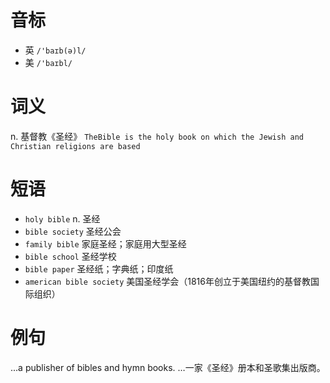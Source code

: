 # 音标

- 英 `/'baɪb(ə)l/`
- 美 `/'baɪbl/`

# 词义

n. 基督教《圣经》
`TheBible is the holy book on which the Jewish and Christian religions are based`

# 短语

- `holy bible` n. 圣经
- `bible society` 圣经公会
- `family bible` 家庭圣经；家庭用大型圣经
- `bible school` 圣经学校
- `bible paper` 圣经纸；字典纸；印度纸
- `american bible society` 美国圣经学会（1816年创立于美国纽约的基督教国际组织）

# 例句

...a publisher of bibles and hymn books.
…一家《圣经》册本和圣歌集出版商。



